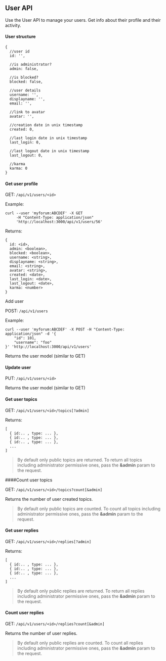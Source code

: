 
## User API

Use the User API to manage your users. Get info about their profile and their activity.
#### User structure

```
{
  //user id
  id: '',
  
  //is administrator?
  admin: false,
  
  //is blocked?
  blocked: false,
  
  //user details
  username: '',
  displayname: '',
  email: '',
  
  //link to avatar
  avatar: '',
  
  //creation date in unix timestamp
  created: 0,
  
  //last login date in unix timestamp
  last_login: 0,
  
  //last logout date in unix timestamp
  last_logout: 0,
  
  //karma
  karma: 0  
}
```

#### Get user profile

GET: ```/api/v1/users/<id>```

Example:

```
curl --user 'myforum:ABCDEF' -X GET 
     -H "Content-Type: application/json"     
     'http://localhost:3000/api/v1/users/56'
```

Returns:

```
{
  id: <id>,
  admin: <boolean>,
  blocked: <boolean>,
  username: <string>,
  displayname: <string>,
  email: <string>,
  avatar: <string>,
  created: <date>,
  last_login: <date>,
  last_logout: <date>,
  karma: <number>
}
```

Add user

POST: ```/api/v1/users```

Example:

```
curl --user 'myforum:ABCDEF' -X POST -H "Content-Type: application/json" -d '{
    "id": 101,
    "username": "foo"
}' 'http://localhost:3000/api/v1/users'
```

Returns the user model (similar to GET)
#### Update user

PUT: ```/api/v1/users/<id>```

Returns the user model (similar to GET)
#### Get user topics

GET: ```/api/v1/users/<id>/topics[?admin]```

Returns:

```
[
  { id:.. , type: ... },
  { id:.. , type: ... },
  { id:.. , type: ... },
  ...
]
```

> By default only public topics are returned. To return all topics including administrator permissive ones, pass the **&admin** param to the request.

####Count user topics

GET: ```/api/v1/users/<id>/topics?count[&admin]```

Returns the number of user created topics.

> By default only public topics are counted. To count all topics including administrator permissive ones, pass the **&admin** param to the request.

#### Get user replies

GET: ```/api/v1/users/<id>/replies[?admin]```

Returns:

```
[
  { id:.. , type: ... },
  { id:.. , type: ... },
  { id:.. , type: ... },
  ...
]
```

> By default only public replies are returned. To return all replies including administrator permissive ones, pass the **&admin** param to the request.

#### Count user replies

GET: ```/api/v1/users/<id>/replies?count[&admin]```

Returns the number of user replies.

> By default only public replies are counted. To count all replies including administrator permissive ones, pass the **&admin** param to the request.

